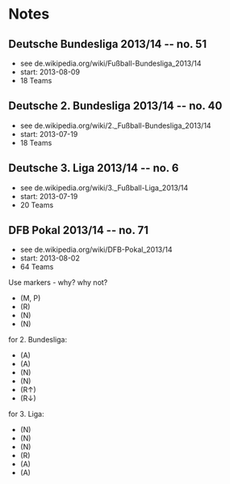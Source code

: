 # Notes

## Deutsche Bundesliga 2013/14  -- no. 51 

- see de.wikipedia.org/wiki/Fußball-Bundesliga_2013/14
- start: 2013-08-09
- 18 Teams

## Deutsche 2. Bundesliga 2013/14 --  no. 40

- see de.wikipedia.org/wiki/2._Fußball-Bundesliga_2013/14
- start: 2013-07-19  
- 18 Teams

## Deutsche 3. Liga 2013/14  --  no. 6

- see de.wikipedia.org/wiki/3._Fußball-Liga_2013/14
- start: 2013-07-19
- 20 Teams

## DFB Pokal 2013/14  -- no. 71

- see de.wikipedia.org/wiki/DFB-Pokal_2013/14
- start: 2013-08-02
- 64 Teams




Use markers - why? why not?

- (M, P)
- (R)
- (N)
- (N)

for 2. Bundesliga:

- (A)
- (A)
- (N)
- (N)
- (R↑)
- (R↓)

for 3. Liga:

- (N)
- (N)
- (N)
- (R)
- (A)
- (A)
